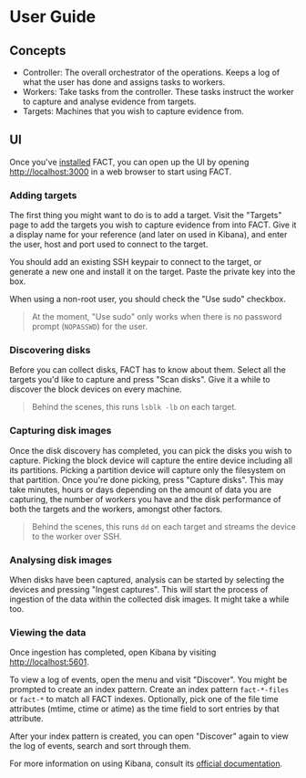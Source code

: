 # User Guide

## Concepts

- Controller: The overall orchestrator of the operations. Keeps a log of what
  the user has done and assigns tasks to workers.
- Workers: Take tasks from the controller. These tasks instruct the worker to
  capture and analyse evidence from targets.
- Targets: Machines that you wish to capture evidence from.

## UI

Once you've [installed](installation.md) FACT, you can open up the UI by opening
[http://localhost:3000](http://localhost:3000) in a web browser to start using
FACT.

### Adding targets

The first thing you might want to do is to add a target. Visit the "Targets"
page to add the targets you wish to capture evidence from into FACT. Give it a
display name for your reference (and later on used in Kibana), and enter the
user, host and port used to connect to the target.

You should add an existing SSH keypair to connect to the target, or generate a
new one and install it on the target. Paste the private key into the box.

When using a non-root user, you should check the "Use sudo" checkbox.

> At the moment, "Use sudo" only works when there is no password prompt
> (`NOPASSWD`) for the user.

### Discovering disks

Before you can collect disks, FACT has to know about them. Select all the
targets you'd like to capture and press "Scan disks". Give it a while to
discover the block devices on every machine.

> Behind the scenes, this runs `lsblk -lb` on each target.

### Capturing disk images

Once the disk discovery has completed, you can pick the disks you wish to
capture. Picking the block device will capture the entire device including all
its partitions. Picking a partition device will capture only the filesystem on
that partition. Once you're done picking, press "Capture disks". This may take
minutes, hours or days depending on the amount of data you are capturing, the
number of workers you have and the disk performance of both the targets and the
workers, amongst other factors.

> Behind the scenes, this runs `dd` on each target and streams the device to
> the worker over SSH.

### Analysing disk images

When disks have been captured, analysis can be started by selecting the devices
and pressing "Ingest captures". This will start the process of ingestion of the
data within the collected disk images. It might take a while too.

### Viewing the data

Once ingestion has completed, open Kibana by visiting [http://localhost:5601](http://localhost:5601/app/discover).

To view a log of events, open the menu and visit "Discover". You might be
prompted to create an index pattern. Create an index pattern `fact-*-files` or
`fact-*` to match all FACT indexes. Optionally, pick one of the file time
attributes (mtime, ctime or atime) as the time field to sort entries by that
attribute.

After your index pattern is created, you can open "Discover" again to view the
log of events, search and sort through them.

For more information on using Kibana, consult its
[official documentation](https://www.elastic.co/guide/en/kibana/7.15/index.html).

<!-- vim: set conceallevel=2 et ts=2 sw=2: -->
